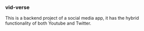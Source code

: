 ### vid-verse

This is a backend project of a social media app, it has the hybrid functionality of both Youtube and Twitter.